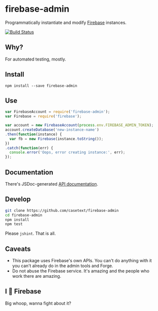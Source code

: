 firebase-admin
==============

Programmatically instantiate and modify [Firebase](https://firebase.com) instances.

[![Build Status](https://travis-ci.org/casetext/firebase-admin.svg?branch=master)](https://travis-ci.org/casetext/firebase-admin)

## Why?

For automated testing, mostly.

## Install

```npm install --save firebase-admin```

## Use

```javascript
var FirebaseAccount = require('firebase-admin');
var Firebase = require('firebase');

var account = new FirebaseAccount(process.env.FIREBASE_ADMIN_TOKEN);
account.createDatabase('new-instance-name')
.then(function(instance) {
  var fb = new Firebase(instance.toString());
})
.catch(function(err) {
  console.error('Oops, error creating instance:', err);
});
```

## Documentation

There's JSDoc-generated [API documentation](https://casetext.github.io/firebase-admin).

## Develop

```bash
git clone https://github.com/casetext/firebase-admin
cd firebase-admin
npm install
npm test
```

Please ```jshint```. That is all.

## Caveats

- This package uses Firebase's own APIs. You can't do anything with it you can't
already do in the admin tools and Forge.
- Do not abuse the Firebase service. It's amazing and the people who work there
are amazing.

## I :heartbeat: Firebase

Big whoop, wanna fight about it?
